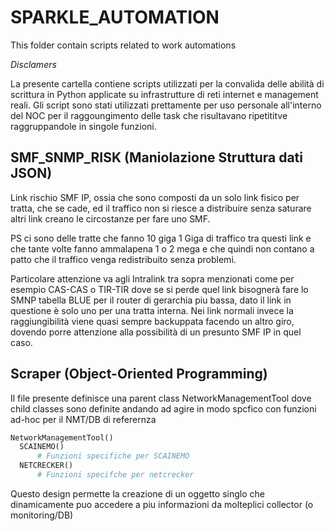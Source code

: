 # SPARKLE_AUTOMATION
This folder contain scripts related to work automations

*Disclamers*

La presente cartella contiene scripts utilizzati per la convalida delle abilità di scrittura in Python applicate su infrastrutture di reti internet e management reali.
Gli script sono stati utilizzati prettamente per uso personale all'interno del NOC per il raggoungimento delle task che risultavano ripetititve raggruppandole in singole funzioni.

## SMF_SNMP_RISK (Maniolazione Struttura dati JSON)

Link rischio SMF IP, ossia che sono composti da un solo link fisico per tratta, che se cade, ed il traffico non si riesce a distribuire senza saturare altri link creano le circostanze per fare uno SMF.

PS ci sono delle tratte che fanno 10 giga 1 Giga di traffico tra questi link e che tante volte fanno ammalapena  1 o 2 mega e che quindi non contano a patto che il traffico venga redistribuito senza problemi.
 
Particolare attenzione va agli Intralink tra sopra menzionati come per esempio CAS-CAS o TIR-TIR dove se si perde quel link bisognerà fare lo SMNP tabella BLUE per il router di gerarchia piu bassa, dato il link in questione è solo uno per una tratta interna. 
Nei link normali invece la raggiungibilità viene quasi sempre backuppata facendo un altro giro, dovendo porre attenzione alla possibilità di un presunto SMF IP in quel caso.
 
## Scraper (Object-Oriented Programming)

Il file presente definisce una parent class NetworkManagementTool dove child classes sono definite andando ad agire in modo spcfico con funzioni ad-hoc per il NMT/DB di referernza

```python
NetworkManagementTool()
  SCAINEMO()
      # Funzioni specifiche per SCAINEMO
  NETCRECKER()
      # Funzioni specifche per netcrecker
```
Questo design permette la creazione di un oggetto singlo che dinamicamente puo accedere a piu informazioni da molteplici collector (o monitoring/DB)
